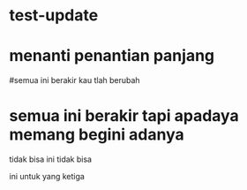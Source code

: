 # test-update
# menanti penantian panjang

#semua ini berakir kau tlah berubah

# semua ini berakir tapi apadaya memang begini adanya


tidak bisa 
ini tidak bisa 

ini untuk yang ketiga

